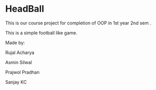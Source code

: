 # HeadBall
This is our course project for completion of OOP in 1st year 2nd sem .

This is a simple football like game.


Made by:

Rujal Acharya

Asmin Silwal

Prajwol Pradhan

Sanjay KC
